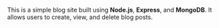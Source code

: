 This is a simple blog site built using **Node.js**, **Express**, and **MongoDB**. It allows users to create, view, and delete blog posts.
